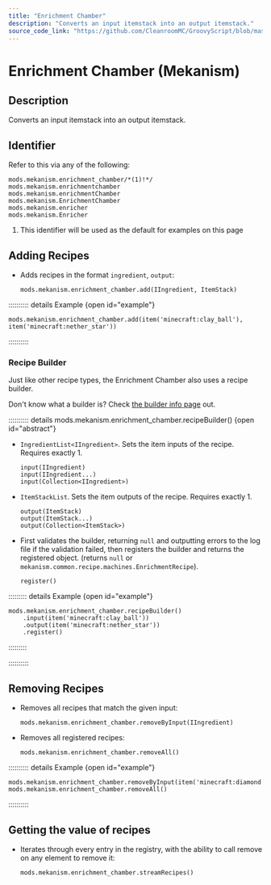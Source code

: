 ```yaml
---
title: "Enrichment Chamber"
description: "Converts an input itemstack into an output itemstack."
source_code_link: "https://github.com/CleanroomMC/GroovyScript/blob/master/src/main/java/com/cleanroommc/groovyscript/compat/mods/mekanism/EnrichmentChamber.java"
---
```


# Enrichment Chamber (Mekanism)

## Description

Converts an input itemstack into an output itemstack.

## Identifier

Refer to this via any of the following:

```groovy:no-line-numbers {1}
mods.mekanism.enrichment_chamber/*(1)!*/
mods.mekanism.enrichmentchamber
mods.mekanism.enrichmentChamber
mods.mekanism.EnrichmentChamber
mods.mekanism.enricher
mods.mekanism.Enricher
```

1. This identifier will be used as the default for examples on this page

## Adding Recipes

- Adds recipes in the format `ingredient`, `output`:

    ```groovy:no-line-numbers
    mods.mekanism.enrichment_chamber.add(IIngredient, ItemStack)
    ```

:::::::::: details Example {open id="example"}
```groovy:no-line-numbers
mods.mekanism.enrichment_chamber.add(item('minecraft:clay_ball'), item('minecraft:nether_star'))
```

::::::::::

### Recipe Builder

Just like other recipe types, the Enrichment Chamber also uses a recipe builder.

Don't know what a builder is? Check [the builder info page](../../../groovy/builder.md) out.

:::::::::: details mods.mekanism.enrichment_chamber.recipeBuilder() {open id="abstract"}
- `IngredientList<IIngredient>`. Sets the item inputs of the recipe. Requires exactly 1.

    ```groovy:no-line-numbers
    input(IIngredient)
    input(IIngredient...)
    input(Collection<IIngredient>)
    ```

- `ItemStackList`. Sets the item outputs of the recipe. Requires exactly 1.

    ```groovy:no-line-numbers
    output(ItemStack)
    output(ItemStack...)
    output(Collection<ItemStack>)
    ```

- First validates the builder, returning `null` and outputting errors to the log file if the validation failed, then registers the builder and returns the registered object. (returns `null` or `mekanism.common.recipe.machines.EnrichmentRecipe`).

    ```groovy:no-line-numbers
    register()
    ```

::::::::: details Example {open id="example"}
```groovy:no-line-numbers
mods.mekanism.enrichment_chamber.recipeBuilder()
    .input(item('minecraft:clay_ball'))
    .output(item('minecraft:nether_star'))
    .register()
```

:::::::::

::::::::::

## Removing Recipes

- Removes all recipes that match the given input:

    ```groovy:no-line-numbers
    mods.mekanism.enrichment_chamber.removeByInput(IIngredient)
    ```

- Removes all registered recipes:

    ```groovy:no-line-numbers
    mods.mekanism.enrichment_chamber.removeAll()
    ```

:::::::::: details Example {open id="example"}
```groovy:no-line-numbers
mods.mekanism.enrichment_chamber.removeByInput(item('minecraft:diamond'))
mods.mekanism.enrichment_chamber.removeAll()
```

::::::::::

## Getting the value of recipes

- Iterates through every entry in the registry, with the ability to call remove on any element to remove it:

    ```groovy:no-line-numbers
    mods.mekanism.enrichment_chamber.streamRecipes()
    ```
